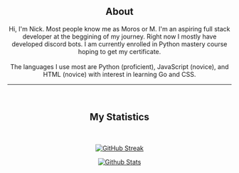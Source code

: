<div align='center'>

## About
Hi, I'm Nick. Most people know me as Moros or M. I'm an aspiring full stack developer at the beggining of my journey. Right now I mostly have developed discord bots. I am currently enrolled in Python mastery course hoping to get my certificate. 
<br><br>
The languages I use most are Python (proficient), JavaScript (novice), and HTML (novice) with interest in learning Go and CSS. 

<hr>
<br>

## My Statistics
<br>

[![GitHub Streak](https://github-readme-streak-stats.herokuapp.com?user=Moros0741&theme=dark)](https://git.io/streak-stats)

[![Github Stats](https://github-readme-stats.vercel.app/api?username=Moros0741)](https://github.com/Moros0741/github-readme-stats)

</div>
